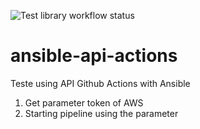 ![Test library workflow status](https://github.com/tcort/markdown-link-check/workflows/Test%20library/badge.svg)

# ansible-api-actions
Teste using API Github Actions with Ansible

1. Get parameter token of AWS 
2. Starting pipeline using the parameter

